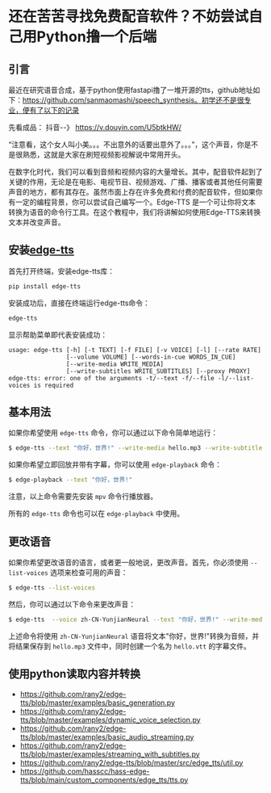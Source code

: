 # 还在苦苦寻找免费配音软件？不妨尝试自己用Python撸一个后端

## 引言

最近在研究语音合成，基于python使用fastapi撸了一堆开源的tts，github地址如下：https://github.com/sanmaomashi/speech_synthesis。初学还不是很专业，便有了以下的记录

先看成品： 抖音--》 https://v.douyin.com/U5btkHW/

“注意看，这个女人叫小美。。。不出意外的话要出意外了。。。”，这个声音，你是不是很熟悉，这就是大家在刷短视频影视解说中常用开头。

在数字化时代，我们可以看到音频和视频内容的大量增长。其中，配音软件起到了关键的作用，无论是在电影、电视节目、视频游戏、广播、播客或者其他任何需要声音的地方，都有其存在。虽然市面上存在许多免费和付费的配音软件，但如果你有一定的编程背景，你可以尝试自己编写一个。Edge-TTS 是一个可让你将文本转换为语音的命令行工具。在这个教程中，我们将讲解如何使用Edge-TTS来转换文本并改变声音。

## 安装[edge-tts](https://github.com/rany2/edge-tts)

首先打开终端，安装edge-tts库：

```bash
pip install edge-tts
```

安装成功后，直接在终端运行edge-tts命令：

```bash
edge-tts
```

显示帮助菜单即代表安装成功：

```text
usage: edge-tts [-h] [-t TEXT] [-f FILE] [-v VOICE] [-l] [--rate RATE]
                [--volume VOLUME] [--words-in-cue WORDS_IN_CUE]
                [--write-media WRITE_MEDIA]
                [--write-subtitles WRITE_SUBTITLES] [--proxy PROXY]
edge-tts: error: one of the arguments -t/--text -f/--file -l/--list-voices is required
```

## 基本用法

如果你希望使用 `edge-tts` 命令，你可以通过以下命令简单地运行：

```bash
$ edge-tts --text "你好，世界!" --write-media hello.mp3 --write-subtitles hello.vtt
```

如果你希望立即回放并带有字幕，你可以使用 `edge-playback` 命令：

```bash
$ edge-playback --text "你好，世界!"
```

注意，以上命令需要先安装 `mpv` 命令行播放器。

所有的 `edge-tts` 命令也可以在 `edge-playback` 中使用。

## 更改语音

如果你希望更改语音的语言，或者更一般地说，更改声音。首先，你必须使用 `--list-voices` 选项来检查可用的声音：

```bash
$ edge-tts --list-voices
```

然后，你可以通过以下命令来更改声音：

```bash
$ edge-tts  --voice zh-CN-YunjianNeural --text "你好，世界!" --write-media hello.mp3 --write-subtitles hello.vtt
```

上述命令将使用 `zh-CN-YunjianNeural` 语音将文本"你好，世界!"转换为音频，并将结果保存到 `hello.mp3` 文件中，同时创建一个名为 `hello.vtt` 的字幕文件。

## 使用python读取内容并转换 

- https://github.com/rany2/edge-tts/blob/master/examples/basic_generation.py
- https://github.com/rany2/edge-tts/blob/master/examples/dynamic_voice_selection.py
- https://github.com/rany2/edge-tts/blob/master/examples/basic_audio_streaming.py
- https://github.com/rany2/edge-tts/blob/master/examples/streaming_with_subtitles.py
- https://github.com/rany2/edge-tts/blob/master/src/edge_tts/util.py
- https://github.com/hasscc/hass-edge-tts/blob/main/custom_components/edge_tts/tts.py

